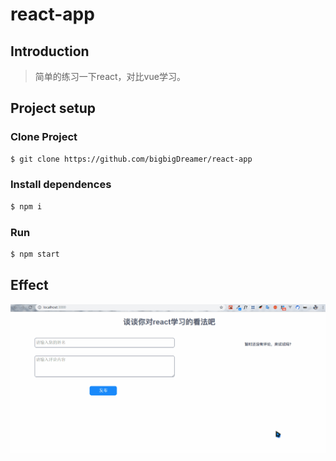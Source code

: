 # react-app

## Introduction

> 简单的练习一下react，对比vue学习。

## Project setup

### Clone Project

```bash
$ git clone https://github.com/bigbigDreamer/react-app
```

### Install dependences

```bash
$ npm i 
```

### Run

```bash
$ npm start
```
## Effect

![alt](./src/assets/react.gif)